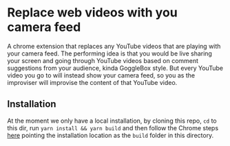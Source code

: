 # Replace web videos with you camera feed

A chrome extension that replaces any YouTube videos that are playing with your camera feed. The performing idea is that you would be live sharing your screen and going through YouTube videos based on comment suggestions from your audience, kinda GoggleBox style. But every YouTube video you go to will instead show your camera feed, so you as the improviser will improvise the content of that YouTube video.

## Installation

At the moment we only have a local installation, by cloning this repo, `cd` to this dir, run
`yarn install && yarn build` and then follow the Chrome steps
[here](https://developer.chrome.com/extensions/getstarted) pointing the installation location as the
`build` folder in this directory.
